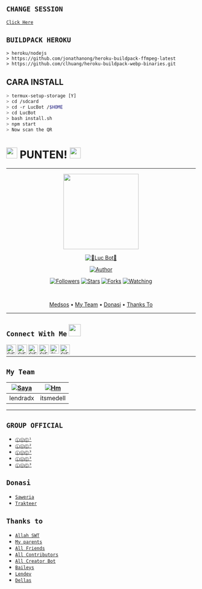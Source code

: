 ## `CHANGE SESSION`

[`Click Here`](https://github.com/siegrin/LucBot/blob/master/session.json#L1)

## `BUILDPACK HEROKU`

```
> heroku/nodejs
> https://github.com/jonathanong/heroku-buildpack-ffmpeg-latest
> https://github.com/clhuang/heroku-buildpack-webp-binaries.git
```

## CARA INSTALL
```bash
> termux-setup-storage [Y]
> cd /sdcard
> cd -r LucBot /$HOME
> cd LucBot
> bash install.sh 
> npm start
> Now scan the QR
```
# <img src="https://github.com/siegrin/siegrin/blob/main/Assets/powerup.gif" width="29px"> PUNTEN! <img src="https://github.com/siegrin/siegrin/blob/main/Assets/powerup.gif" width="29px">
---------
<p align="center">
<img src="https://github.com/siegrin/siegrin/blob/main/Assets/Siegrin.jpg" width="200" height="200"/>
  </p>
  
 <p align="center">
 <a href="#"><img title="🐊Luc Bot🐊" src="https://img.shields.io/badge/Luc Bot-green?colorA=%23ff0000&colorB=%23017e40&style=for-the-badge"></a>
</p>
<p align="center">
<a href="https://github.com/Siegrin"><img title="Author" src="https://img.shields.io/badge/AUTHOR-Siegrin-blue.svg?style=for-the-badge&logo=github"></a>
</p>
<p align="center">
<a href="https://github.com/Siegrin/followers"><img title="Followers" src="https://img.shields.io/github/followers/Siegrin?color=blue&style=flat-square"></a>
<a href="https://github.com/Siegrin/stargazers/"><img title="Stars" src="https://img.shields.io/github/stars/Siegrin/siegrin?color=red&style=flat-square"></a>
<a href="https://github.com/Siegrin/network/members"><img title="Forks" src="https://img.shields.io/github/forks/Siegrin/siegrin?color=red&style=flat-square"></a>
<a href="https://github.com/Siegrin/watchers"><img title="Watching" src="https://img.shields.io/github/watchers/Siegrin/siegrin?label=Watchers&color=blue&style=flat-square"></a>
</p>
<br>
<p align="center">
  <a href="https://github.com/Siegrin/siegrin#connect-with-me-">Medsos</a> •
  <a href="https://github.com/Siegrin/siegrin#my-team">My Team</a> •
  <a href="https://github.com/Siegrin/siegrin#donasi">Donasi</a> •
  <a href="https://github.com/Siegrin/siegrin#thanks-to">Thanks To</a> 
  
</p>
</div>

---------
## ```Connect With Me``` <img src="https://github.com/siegrin/siegrin/blob/main/Assets/Handshake.gif" height="32px">
  <a href="https://wa.me/6281276234460">
    <img align="left" alt="SIEGRIN | Whastapp" width="26px" src="https://github.com/siegrin/siegrin/blob/main/Assets/Whatsapp.svg" />
  </a> &nbsp;&nbsp;
  <a href="https://www.youtube.com/channel/UCrZhYLblOWitPnKBZYFQPPw">
    <img align="left" alt="SIEGRIN | Youtube" width="26px" src="https://github.com/siegrin/siegrin/blob/main/Assets/Youtube.svg" />
  </a> &nbsp;&nbsp;
  <a href="https://www.tiktok.com/@siegrin">
    <img align="left" alt="SIEGRIN | Titkok" width="26px" src="https://github.com/siegrin/siegrin/blob/main/Assets/Tiktok.svg" />
  </a> &nbsp;&nbsp;
  <a href="https://twitter.com/siegrin__">
    <img align="left" alt="SIEGRIN | Twitter" width="26px" src="https://github.com/siegrin/siegrin/blob/main/Assets/Twitter.svg" />
  </a> &nbsp;&nbsp;
  <a href="https://www.instagram.com/siegrin__/">
    <img align="left" alt="SIEGRIN | Instagram" width="24px" src="https://github.com/siegrin/siegrin/blob/main/Assets/Instagram.svg" />
  </a> &nbsp;&nbsp;
  <a href="mailto:piubitt@gmail.com">
    <img align="left" alt="SIEGRIN | Gmail" width="26px" src="https://github.com/siegrin/siegrin/blob/main/Assets/Gmail.svg" />
  </a> &nbsp;&nbsp;

 ---------
## ```My Team```
| [![Saya](https://github.com/lendradx.png?size=50)](https://github.com/lendradx) | [![Hm](https://github.com/itsmedell.png?size=50)](https://github.com/itsmedell) |
|------|------|
| lendradx | itsmedell | 
---------
## ```GROUP OFFICIAL```

- [`ⓁⓊⒸ¹`](https://chat.whatsapp.com/ItWuInyvxDs1mDHUVV5xM8)
- [`ⓁⓊⒸ²`](https://chat.whatsapp.com/CBGSIU5bKPi8NFPG532ZUE)
- [`ⓁⓊⒸ³`](https://chat.whatsapp.com/CXPjrQPrn6mCU8EOnhvoSG)
- [`ⓁⓊⒸ³`](https://chat.whatsapp.com/CXPjrQPrn6mCU8EOnhvoSG)
- [`ⓁⓊⒸ³`](https://chat.whatsapp.com/CXPjrQPrn6mCU8EOnhvoSG)


 ## ```Donasi```
* [`Saweria`](https://saweria.co/siegrin)
* [`Trakteer`](https://trakteer.id/siegrin__/tip)

 ## ```Thanks to```
* [`Allah SWT`](https://github.com/siegrin)
* [`My parents`](https://github.com/siegrin)
* [`All Friends`](https://github.com/siegrin)
* [`All Contributors`](https://github.com/siegrin)
* [`All Creator Bot`](https://github.com/siegrin)
* [`Baileys`](https://github.com/adiwajshing/Baileys)
* [`Lendev`](https://github.com/lendradx)
* [`Dellas`](https://github.com/itsmedell)

